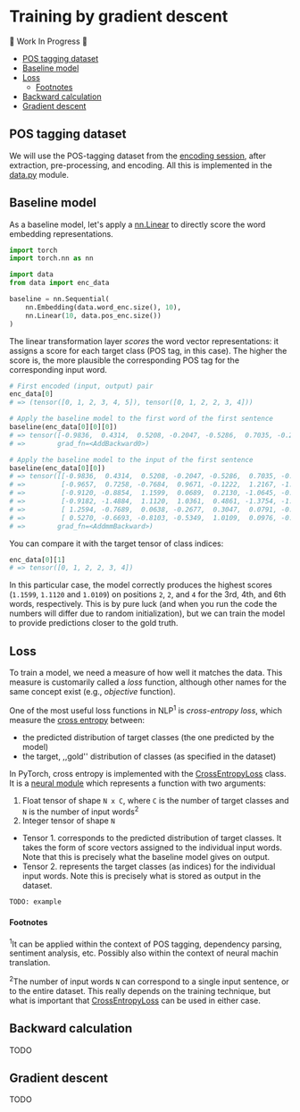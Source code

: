 # Training by gradient descent

:construction: Work In Progress :construction:

<!-- START doctoc generated TOC please keep comment here to allow auto update -->
<!-- DON'T EDIT THIS SECTION, INSTEAD RE-RUN doctoc TO UPDATE -->


- [POS tagging dataset](#pos-tagging-dataset)
- [Baseline model](#baseline-model)
- [Loss](#loss)
    - [Footnotes](#footnotes)
- [Backward calculation](#backward-calculation)
- [Gradient descent](#gradient-descent)

<!-- END doctoc generated TOC please keep comment here to allow auto update -->

## POS tagging dataset

We will use the POS-tagging dataset from the [encoding
session](../encoding/README.md), after extraction, pre-processing, and
encoding.  All this is implemented in the [data.py](data.py) module.


## Baseline model

As a baseline model, let's apply a [nn.Linear][linear] to directly score the
word embedding representations.
```python
import torch
import torch.nn as nn

import data
from data import enc_data

baseline = nn.Sequential(
    nn.Embedding(data.word_enc.size(), 10),
    nn.Linear(10, data.pos_enc.size())
)
```
The linear transformation layer *scores* the word vector representations: it
assigns a score for each target class (POS tag, in this case).  The higher the
score is, the more plausible the corresponding POS tag for the corresponding
input word.
```python
# First encoded (input, output) pair
enc_data[0]
# => (tensor([0, 1, 2, 3, 4, 5]), tensor([0, 1, 2, 2, 3, 4]))

# Apply the baseline model to the first word of the first sentence
baseline(enc_data[0][0][0])
# => tensor([-0.9836,  0.4314,  0.5208, -0.2047, -0.5286,  0.7035, -0.2217, -1.3357],
# =>        grad_fn=<AddBackward0>)

# Apply the baseline model to the input of the first sentence
baseline(enc_data[0][0])
# => tensor([[-0.9836,  0.4314,  0.5208, -0.2047, -0.5286,  0.7035, -0.2217, -1.3357],
# =>         [-0.9657,  0.7258, -0.7684,  0.9671, -0.1222,  1.2167, -1.2175, -0.8721],
# =>         [-0.9120, -0.8854,  1.1599,  0.0689,  0.2130, -1.0645, -0.7430,  0.1419],
# =>         [-0.9182, -1.4884,  1.1120,  1.0361,  0.4861, -1.3754, -1.4426,  0.4466],
# =>         [ 1.2594, -0.7689,  0.0638, -0.2677,  0.3047,  0.0791, -0.4826, -0.0036],
# =>         [ 0.5270, -0.6693, -0.8103, -0.5349,  1.0109,  0.0976, -0.0234, -0.1674]],
# =>        grad_fn=<AddmmBackward>)
```
You can compare it with the target tensor of class indices:
```python
enc_data[0][1]
# => tensor([0, 1, 2, 2, 3, 4])
```
In this particular case, the model correctly produces the highest scores
(`1.1599`, `1.1120` and `1.0109`) on positions `2`, `2`, and `4` for the 3rd,
4th, and 6th words, respectively.  This is by pure luck (and when you run the
code the numbers will differ due to random initialization), but we can train
the model to provide predictions closer to the gold truth.


## Loss

To train a model, we need a measure of how well it matches the data.  This
measure is customarily called a *loss* function, although other names for the
same concept exist (e.g., *objective* function).

One of the most useful loss functions in NLP<sup>1</sup> is *cross-entropy
loss*, which measure the [cross entropy][cross-entropy] between:
* the predicted distribution of target classes (the one predicted by the model)
* the target, ,,gold'' distribution of classes (as specified in the dataset)

In PyTorch, cross entropy is implemented with the
[CrossEntropyLoss][cross-entropy-loss] class.  It is a [neural module][module]
which represents a function with two arguments:
1. Float tensor of shape `N x C`, where `C` is the number of target classes and `N` is the number of input words<sup>2</sup>
1. Integer tensor of shape `N`

* Tensor 1. corresponds to the predicted distribution of target classes.  It
  takes the form of score vectors assigned to the individual input words.  Note
  that this is precisely what the baseline model gives on output.
* Tensor 2. represents the target classes (as indices) for the individual input
  words.  Note this is precisely what is stored as output in the dataset.
```python
TODO: example
```

#### Footnotes

<sup>1</sup>It can be applied within the context of POS tagging, dependency
parsing, sentiment analysis, etc.  Possibly also within the context of neural
machin translation.

<sup>2</sup>The number of input words `N` can correspond to a single input
sentence, or to the entire dataset.  This really depends on the training
technique, but what is important that [CrossEntropyLoss][cross-entropy-loss]
can be used in either case.


## Backward calculation

TODO


## Gradient descent

TODO



[linear]: https://pytorch.org/docs/1.6.0/generated/torch.nn.Linear.html?highlight=linear#torch.nn.Linear "Linear nn.Module"
[module]: https://pytorch.org/docs/1.6.0/generated/torch.nn.Module.html?highlight=module#torch.nn.Module "PyTorch neural module"
[cross-entropy]: https://en.wikipedia.org/wiki/Cross_entropy "Cross entropy"
[cross-entropy-loss]: https://pytorch.org/docs/1.6.0/generated/torch.nn.CrossEntropyLoss.html?highlight=crossentropyloss#torch.nn.CrossEntropyLoss "Cross entropy loss criterion"
